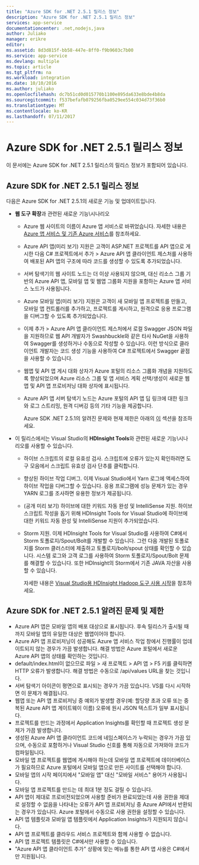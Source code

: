 ```yaml
---
title: "Azure SDK for .NET 2.5.1 릴리스 정보"
description: "Azure SDK for .NET 2.5.1 릴리스 정보"
services: app-service
documentationcenter: .net,nodejs,java
author: Juliako
manager: erikre
editor: 
ms.assetid: 8d3d815f-bb58-447e-8ff0-f9b9603c7b00
ms.service: app-service
ms.devlang: multiple
ms.topic: article
ms.tgt_pltfrm: na
ms.workload: integration
ms.date: 10/10/2016
ms.author: juliako
ms.openlocfilehash: dc7b51cd0d015770b1100e895da633e8bde4b8da
ms.sourcegitcommit: f537befafb079256fba0529ee554c034d73f36b0
ms.translationtype: MT
ms.contentlocale: ko-KR
ms.lasthandoff: 07/11/2017
---
```

# <a name="azure-sdk-for-net-251-release-notes"></a>Azure SDK for .NET 2.5.1 릴리스 정보
이 문서에는 Azure SDK for .NET 2.5.1 릴리스의 릴리스 정보가 포함되어 있습니다. 

## <a name="azure-sdk-for-net-251-release-notes"></a>Azure SDK for .NET 2.5.1 릴리스 정보
다음은 Azure SDK for .NET 2.5.1의 새로운 기능 및 업데이트입니다.

* **웹 도구 확장**과 관련된 새로운 기능\시나리오 
  
  * Azure 웹 사이트의 이름이 Azure 앱 서비스로 바뀌었습니다. 자세한 내용은 [Azure 앱 서비스 및 기존 Azure 서비스](../app-service-web/app-service-changes-existing-services.md)를 참조하세요.
  * Azure API 앱(미리 보기) 지원은 고객이 ASP.NET 프로젝트를 API 앱으로 게시한 다음 C# 프로젝트에서 추가 > Azure API 앱 클라이언트 제스처를 사용하여 배포된 API 앱의 구조에 따라 코드를 생성할 수 있도록 추가되었습니다. 
  * 서버 탐색기의 웹 사이트 노드는 더 이상 사용되지 않으며, 대신 리소스 그룹 기반의 Azure API 앱, 모바일 앱 및 웹앱 그룹화 지원을 포함하는 Azure 앱 서비스 노드가 사용됩니다.
  * Azure 모바일 앱(미리 보기) 지원은 고객이 새 모바일 앱 프로젝트를 만들고, 모바일 앱 컨트롤러를 추가하고, 프로젝트를 게시하고, 원격으로 응용 프로그램을 디버그할 수 있도록 추가되었습니다.
  * 이제 추가 > Azure API 앱 클라이언트 제스처에서 로컬 Swagger JSON 파일을 지원하므로 웹 API 개발자가 Swashbuckle와 같은 타사 NuGet을 사용하여 Swagger를 생성하거나 수동으로 작성할 수 있습니다. 이런 방식으로 클라이언트 개발자는 코드 생성 기능을 사용하여 C# 프로젝트에서 Swagger 끝점을 사용할 수 있습니다. 
  * 웹앱 및 API 앱 게시 대화 상자가 Azure 포털의 리소스 그룹화 개념을 지원하도록 향상되었으며 Azure 리소스 그룹 및 앱 서비스 계획 선택/생성이 새로운 웹앱 및 API 앱 프로비저닝 대화 상자에 표시됩니다. 
  * Azure API 앱 서버 탐색기 노드는 Azure 포털의 API 앱 딥 링크에 대한 링크와 로그 스트리밍, 원격 디버깅 등의 기타 기능을 제공합니다.
    
    Azure SDK .NET 2.5.1의 알려진 문제와 현재 제한은 아래의 [이](app-service-release-notes.md#known_issues_2_5_1) 섹션을 참조하세요.
* 이 릴리스에서는 Visual Studio의 **HDInsight Tools**와 관련된 새로운 기능\시나리오를 사용할 수 있습니다. 
  
  * 하이브 스크립트의 로컬 유효성 검사. 스크립트에 오류가 있는지 확인하려면 도구 모음에서 스크립트 유효성 검사 단추를 클릭합니다. 
  * 향상된 하이브 작업 디버그. 이제 Visual Studio에서 Yarn 로그에 액세스하여 하이브 작업을 디버그할 수 있습니다. 응용 프로그램에 성능 문제가 있는 경우 YARN 로그를 조사하면 유용한 정보가 제공됩니다.
  * (공개 미리 보기) 하이브에 대한 키워드 자동 완성 및 IntelliSense 지원. 하이브 스크립트 작성을 돕기 위해 HDInsight Tools for Visual Studio에 하이브에 대한 키워드 자동 완성 및 IntelliSense 지원이 추가되었습니다.
  * Storm 지원. 이제 HDInsight Tools for Visual Studio를 사용하여 C#에서 Storm 토폴로지/Spout/Bolt를 개발할 수 있습니다. 그런 다음 개발된 토폴로지를 Storm 클러스터에 제출하고 토폴로지/bolt/spout 상태를 확인할 수 있습니다. 시스템 로그와 고객 로그를 사용하여 Storm 토폴로지/Spout/Bolt 문제를 해결할 수 있습니다. 또한 HDInsight의 Storm에서 기존 JAVA 자산을 사용할 수 있습니다.
    
    자세한 내용은 [Visual Studio용 HDInsight Hadoop 도구 사용 시작](../hdinsight/hdinsight-hadoop-visual-studio-tools-get-started.md)을 참조하세요.

## <a id="known_issues_2_5_1"></a>Azure SDK for .NET 2.5.1 알려진 문제 및 제한
* Azure API 앱은 모바일 앱의 배포 대상으로 표시됩니다. 후속 릴리스가 출시될 때까지 모바일 앱의 유일한 대상은 웹앱이어야 합니다. 
* Azure API 앱 프로비저닝이 성공해도 Azure 앱 서비스 작업 창에서 진행률이 업데이트되지 않는 경우가 가끔 발생합니다. 해결 방법은 Azure 포털에서 새로운 Azure API 앱의 상태를 확인하는 것입니다. 
* default/index.html이 없으므로 파일 > 새 프로젝트 > API 앱 > F5 키를 클릭하면 HTTP 오류가 발생합니다. 해결 방법은 수동으로 /api/values URL을 찾는 것입니다. 
* 서버 탐색기 아이콘이 평면으로 표시되는 경우가 가끔 있습니다. VS를 다시 시작하면 이 문제가 해결됩니다. 
* 웹앱 또는 API 앱 프로비저닝 중 예외가 발생할 경우(예: 할당량 초과 오류 또는 중복된 Azure API 앱 게이트웨이 이름) 오류에 원시 JSON 텍스트가 일부 표시됩니다. 
* 프로젝트를 만드는 과정에서 Application Insights를 확인할 때 프로젝트 생성 문제가 가끔 발생합니다.
* 생성된 Azure API 앱 클라이언트 코드에 네임스페이스가 누락되는 경우가 가끔 있으며, 수동으로 포함하거나 Visual Studio 신호를 통해 자동으로 가져와야 코드가 컴파일됩니다. 
* 모바일 앱 프로젝트를 웹앱에 게시해야 하는데 모바일 앱 프로젝트에 데이터베이스가 필요하므로 Azure 포털에서 모바일 앱으로 만든 사이트를 선택해야 합니다. 
* 모바일 앱의 시작 페이지에서 "모바일 앱" 대신 "모바일 서비스" 용어가 사용됩니다. 
* 모바일 앱 프로젝트를 만드는 데 최대 1분 정도 걸릴 수 있습니다. 
* API 앱이 제대로 프로비전되었으며 사용할 준비가 완료되었는데 사용 권한을 제대로 설정할 수 없음을 나타내는 오류가 API 앱 프로비저닝 중 Azure API에서 반환되는 경우가 있습니다. Azure 포털에서 수동으로 사용 권한을 설정할 수 있습니다.
* API 앱 템플릿과 모바일 앱 템플릿에서 Application Insights가 지원되지 않습니다.
* API 앱 프로젝트를 클라우드 서비스 프로젝트와 함께 사용할 수 없습니다.
* API 앱 프로젝트 템플릿은 C#에서만 사용할 수 있습니다.
* "Azure API 앱 클라이언트 추가" 상황에 맞는 메뉴를 통한 API 앱 사용은 C#에서만 지원됩니다.

